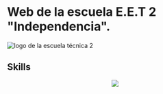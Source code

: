 # Web de la escuela E.E.T 2 "Independencia".


![logo de la escuela técnica 2](./favicon.ico)


## Skills
<div align="center">
   <a href="https://skillicons.dev">
    <img src="https://skillicons.dev/icons?i=html,scss,js,php" />
  </a>
</div>
